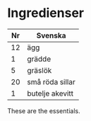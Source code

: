 #  Ingredienser

Nr |  Svenska
-- |  ----
12 |  ägg
1 |  grädde
5 |  gräslök
20 |  små röda sillar
1| butelje akevitt

These are the essentials.
